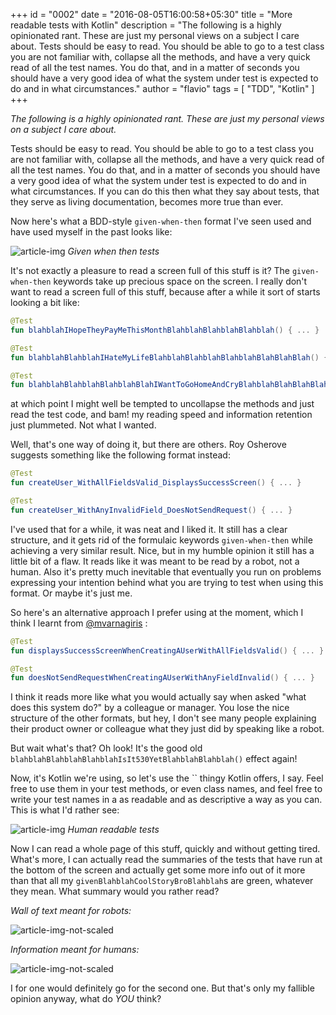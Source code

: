 +++
id = "0002"
date = "2016-08-05T16:00:58+05:30"
title = "More readable tests with Kotlin"
description = "The following is a highly opinionated rant. These are just my personal views on a subject I care about. Tests should be easy to read. You should be able to go to a test class you are not familiar with, collapse all the methods, and have a very quick read of all the test names. You do that, and in a matter of seconds you should have a very good idea of what the system under test is expected to do and in what circumstances."
author = "flavio"
tags = [ "TDD", "Kotlin" ]
+++

*The following is a highly opinionated rant. These are just my personal views on a subject I care about.*

Tests should be easy to read. You should be able to go to a test class you are not familiar with, collapse all the methods, and have a very quick read of all the test names. You do that, and in a matter of seconds you should have a very good idea of what the system under test is expected to do and in what circumstances. If you can do this then what they say about tests, that they serve as living documentation, becomes more true than ever.

Now here's what a BDD-style `given-when-then` format I've seen used and have used myself in the past looks like:

![article-img](/img/blog/0002/given-when-then-sample.jpg)
*Given when then tests*

It's not exactly a pleasure to read a screen full of this stuff is it? The `given-when-then` keywords take up precious space on the screen. I really don't want to read a screen full of this stuff, because after a while it sort of starts looking a bit like:

```kotlin
@Test
fun blahblahIHopeTheyPayMeThisMonthBlahblahBlahblahBlahblah() { ... }

@Test
fun blahblahBlahblahIHateMyLifeBlahblahBlahblahBlahblahBlahBlahBlah() { ... }

@Test
fun blahblahBlahblahBlahblahBlahIWantToGoHomeAndCryBlahblahBlahBlahBlah() { ... }
```

at which point I might well be tempted to uncollapse the methods and just read the test code, and bam! my reading speed and information retention just plummeted. Not what I wanted.

Well, that's one way of doing it, but there are others. Roy Osherove suggests something like the following format instead:

```kotlin
@Test
fun createUser_WithAllFieldsValid_DisplaysSuccessScreen() { ... }

@Test
fun createUser_WithAnyInvalidField_DoesNotSendRequest() { ... }
```

I've used that for a while, it was neat and I liked it. It still has a clear structure, and it gets rid of the formulaic keywords `given-when-then` while achieving a very similar result. Nice, but in my humble opinion it still has a little bit of a flaw. It reads like it was meant to be read by a robot, not a human. Also it's pretty much inevitable that eventually you run on problems expressing your intention behind what you are trying to test when using this format. Or maybe it's just me.

So here's an alternative approach I prefer using at the moment, which I think I learnt from [@mvarnagiris](https://medium.com/@mvarnagiris) :

```kotlin
@Test
fun displaysSuccessScreenWhenCreatingAUserWithAllFieldsValid() { ... }

@Test
fun doesNotSendRequestWhenCreatingAUserWithAnyFieldInvalid() { ... }
```

I think it reads more like what you would actually say when asked "what does this system do?" by a colleague or manager. You lose the nice structure of the other formats, but hey, I don't see many people explaining their product owner or colleague what they just did by speaking like a robot.

But wait what's that? Oh look! It's the good old `blahblahBlahblahBlahblahIsIt530YetBlahblahBlahblah()` effect again!

Now, it's Kotlin we're using, so let's use the `` thingy Kotlin offers, I say. Feel free to use them in your test methods, or even class names, and feel free to write your test names in a as readable and as descriptive a way as you can. This is what I'd rather see:

![article-img](/img/blog/0002/human-readable-tests.jpg)
*Human readable tests*

Now I can read a whole page of this stuff, quickly and without getting tired. What's more, I can actually read the summaries of the tests that have run at the bottom of the screen and actually get some more info out of it more than that all my `givenBlahblahCoolStoryBroBlahblah`s are green, whatever they mean. What summary would you rather read?

*Wall of text meant for robots:*

![article-img-not-scaled](/img/blog/0002/robot-readable-results.jpg)

*Information meant for humans:*

![article-img-not-scaled](/img/blog/0002/human-readable-results.jpg)

I for one would definitely go for the second one. But that's only my fallible opinion anyway, what do *YOU* think?

